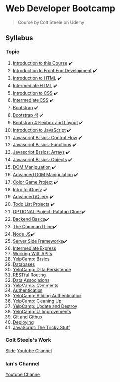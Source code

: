 # Web Developer Bootcamp

> Course by Colt Steele on Udemy

## Syllabus

### Topic

1. [Introduction to this Course](/Notes/01_Introduction%20to%20this%20Course) ✔️
2. [Introduction to Front End Development](/Notes/02_Introduction%20to%20Front%20End%20Development) ✔️
3. [Introduction to HTML](/Notes/03_Introduction%20to%20HTML) ✔️
4. [Intermediate HTML](/Notes/04_Intermediate%20HTML) ✔️
5. [Introduction to CSS](/Notes/05_Introduction%20to%20CSS) ✔️
6. [Intermediate CSS](/Notes/06_Intermediate%20CSS) ✔️
7. [Bootstrap](/Notes/07_Bootstrap) ✔️
8. [Bootstrap 4!](/Notes/08_Bootstrap%204!) ✔️
9. [Bootstrap 4 Flexbox and Layout](/Notes/09_Bootstrap%204%20Flexbox%20and%20Layout) ✔️
10. [Introduction to JavaScript](/Notes/10_Introduction%20to%20JavaScript) ✔️
11. [Javascript Basics: Control Flow](/Notes/11_Javascript%20Basics%20Control%20Flow) ✔️
12. [Javascript Basics: Functions](/Notes/12_Javascript%20Basics%20Functions) ✔️
13. [Javascript Basics: Arrays](/Notes/13_Javascript%20Basics%20Arrays) ✔️
14. [Javascript Basics: Objects](/Notes/14_Javascript%20Basics%20Objects) ✔️
15. [DOM Manipulation](/Notes/15_DOM%20Manipulation) ✔️
16. [Advanced DOM Manipulation](/Notes/16_Advanced%20DOM%20Manipulation) ✔️
17. [Color Game Project](/Notes/17_Color%20Game%20Project) ✔️
18. [Intro to jQuery](/Notes/18_Intro%20to%20jQuery) ✔️
19. [Advanced jQuery](/Notes/19_Advanced%20jQuery) ✔️
20. [Todo List Projects](/Notes/20_Todo%20List%20Projects) ✔️
21. [OPTIONAL Project: Patatap Clone](/Notes/21_OPTIONAL%20Project%20-%20Patatap%20Clone)✔️
22. [Backend Basics](/Notes/22_Backend%20Basics)✔️
23. [The Command Line](/Notes/)✔️
24. [Node JS](/Notes/24_Node%20JS)✔️
25. [Server Side Frameworks](/Notes/25_Server%20Side%20Frameworks)✔️
26. [Intermediate Express](/Notes/26_Intermidate%20Express)
27. [Working With API's](/Notes/)
28. [YelpCamp: Basics](/Notes/)
29. [Databases](/Notes/27_Working%20With%20API's)
30. [YelpCamp: Data Persistence](/Notes/)
31. [RESTful Routing](/Notes/)
32. [Data Associations](/Notes/)
33. [YelpCamp: Comments](/Notes/)
34. [Authentication](/Notes/)
35. [YelpCamp: Adding Authentication](/Notes/)
36. [YelpCamp: Cleaning Up](/Notes/)
37. [YelpCamp: Update and Destroy](/Notes/)
38. [YelpCamp: UI Improvements](/Notes/)
39. [Git and Github](/Notes/)
40. [Deploying](/Notes/)
41. [JavaScript: The Tricky Stuff](/Notes/)

### Colt Steele's Work

[Slide](https://webdev.slides.com/coltsteele)
[Youtube Channel](https://www.youtube.com/channel/UCrqAGUPPMOdo0jfQ6grikZw/videos)

### Ian's Channel

[Youtube Channel](https://www.youtube.com/user/13rOzProductions/videos)
